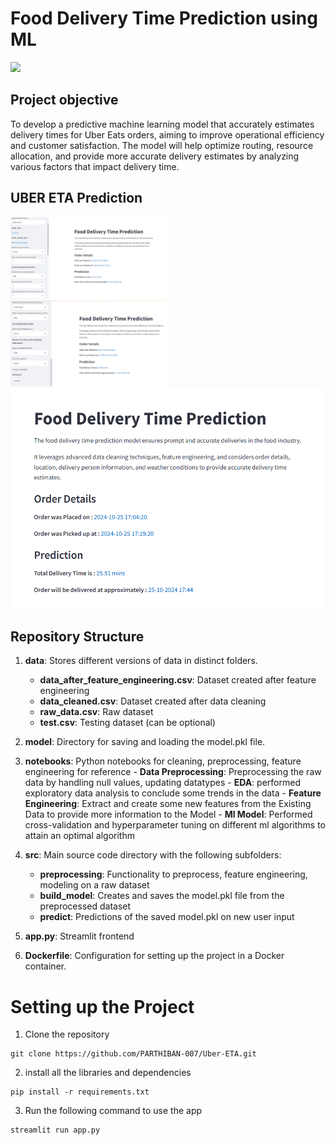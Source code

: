 # Food Delivery Time Prediction using ML
<img src="https://static.vecteezy.com/system/resources/previews/002/001/999/original/food-delivery-service-vector.jpg" width="400">

## Project objective
To develop a predictive machine learning model that accurately estimates delivery times 
for Uber Eats orders, aiming to improve operational efficiency and customer satisfaction.
The model will help optimize
routing, resource allocation, and provide more accurate delivery estimates by analyzing various factors that impact delivery time.


## UBER ETA Prediction
<div style ="grid:">
<img src ="./assets/ETA Prediction.png" height=40% width=50%>
<img src ="./assets/ETA Prediction2.png" height=50% width=50%>
</div>
<img src ="./assets/ETA predictions.png">


## Repository Structure


1. **data**: Stores different versions of data in distinct folders.
    - **data_after_feature_engineering.csv**: Dataset created after feature engineering
    - **data_cleaned.csv**: Dataset created after data cleaning
    - **raw_data.csv**: Raw dataset
    - **test.csv**: Testing dataset (can be optional)

2. **model**: Directory for saving and loading the model.pkl file.

3. **notebooks**: Python notebooks for cleaning, preprocessing, feature engineering for reference
       - **Data Preprocessing**: Preprocessing the raw data by handling null values, updating datatypes
       - **EDA**: performed exploratory data analysis to conclude some trends in the data 
       - **Feature Engineering**: Extract and create some new features from the Existing Data to provide more information to the Model
       - **Ml Model**: Performed cross-validation and hyperparameter tuning on different ml algorithms to attain an optimal algorithm


5. **src**: Main source code directory with the following subfolders:
    - **preprocessing**: Functionality to preprocess, feature engineering, modeling on a raw dataset
    - **build_model**: Creates and saves the model.pkl file from the preprocessed dataset
    - **predict**: Predictions of the saved model.pkl on new user input

6. **app.py**: Streamlit frontend

7. **Dockerfile**: Configuration for setting up the project in a Docker container.


# Setting up the Project
1. Clone the repository
```
git clone https://github.com/PARTHIBAN-007/Uber-ETA.git
```
2. install all the libraries and dependencies
```
pip install -r requirements.txt
```
3. Run the following command to use the app
```
streamlit run app.py
```

